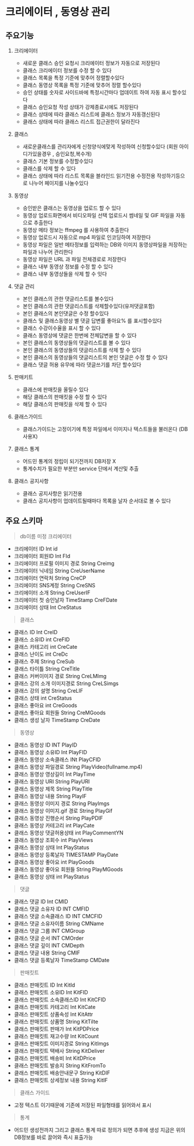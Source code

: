 # 크리에이터 , 동영상 관리


## 주요기능
1. 크리에이터
    - 새로운 클래스 승인 요청시 크리에이터 정보가 자동으로 저장된다
    - 클래스 크리에이터 정보를 수정 할 수 있다
    - 클래스 목록을 특정 기준에 맞추어 정렬할수있다
	- 클래스 동영상 목록을 특정 기준에 맞추어 정렬 할수있다
    - 승인 상태를 숫자로 사이드바에 특정시간마다 업데이트 하여 자동 표시 할수있다
    - 클래스 승인요청 작성 상태가 강제종료시에도 저장된다
    - 클래스 상태에 따라 클래스 리스트에 클래스 정보가 자동갱신된다
    - 클래스 상태에 따라 클래스 리스트 접근권한이 달라진다
	
2. 클래스
    - 새로운클래스를 관리자에게 신청양식에맞게 작성하여 신청할수있다 (회원 아이디가있을경우 , 승인요청,복수개)
    - 클래스 기본 정보를 수정할수있다
    - 클래스를 삭제 할 수 있다
    - 클래스 상태에 따라 리스트 목록을 블라인드 읽기전용 수정전용 작성하기등으로 나누어 페이지를 나눌수있다
		 
3. 동영상
    - 승인받은 클래스는 동영상을 업로드 할 수 있다
    - 동영상 업로드화면에서 비디오파일 선택 업로드시 썸네일 및 GIF 파일을 자동으로 추출한다
    - 동영상 메타 정보는 ffmpeg 를 사용하여 추출한다
    - 동영상 업로드시 자동으로 mp4 파일로 인코딩하여 저장한다
    - 동영상 파일은 일반 메타정보를 입력하는 DB와 이미지 동영상파일을 저장하는 파일과 나누어 관리한다 
    - 동영상 파일은 URL 과 파일 전체경로로 저장한다
    - 클래스 내부 동영상 정보를 수정 할 수 있다
    - 클래스 내부 동영상들을 삭제 할 수 잇다
    
4. 댓글 관리
    - 본인 클래스의 관한 댓글리스트를 볼수있다
    - 본인 클래스의 관한 댓글리스트를 삭제할수있다(유저댓글포함)
    - 본인 클래스의 본인댓글은 수정 할수있다
    - 클래스 및 클래스동영상 별 댓글 답변률 좋아요% 를 표시할수있다
    - 클래스 수강이수율을 표시 할 수 있다
    - 클래스 동영상에 댓글은 한번에 전체답변을 할 수 있다
    - 본인 클래스의 동영상들의 댓글리스트를 볼 수 있다
    - 본인 클래스의 동영상들의 댓글리스트를 삭제 할 수 있다
    - 본인 클래스의 동영상들의 댓글리스트의 본인 댓글은 수정 할 수 있다
    - 클래스 댓글 허용 유무에 따라 댓글쓰기를 차단 할수있다
    
5. 판매키트
    - 클래스에 판매킷을 올릴수 있다
    - 해당 클래스의 판매킷을 수정 할 수 있다
    - 해당 클래스의 판매킷을 삭제 할 수 있다
    
6. 클래스가이드
    - 클래스가이드는 고정이기에 특정 파일에서 이미지나 텍스트들을 불러온다 (DB 사용X)

7. 클래스 통계
    - 어드민 통계의 정립이 되기전까지 DB저장 X
    - 통계수치가 필요한 부분만 service 단에서 계산및 추출

8. 클래스 공지사항
    - 클래스 공지사항은 읽기전용
    - 클래스 공지사항이 업데이트될때마다 목록을 날자 순서대로 볼 수 있다
	 
## 주요 스키마
> db이름 미정
>크리에이터
- 크리에이터 ID  Int id 
- 크리에이터 회원ID Int FId
- 크리에이터 프로필 이미지 경로 String Creimg 
- 크리에이터 닉네임 String CreUserName
- 크리에이터 연락처 String CreCP
- 크리에이터 SNS계정 String CreSNS
- 크리에이터 소개 String CreUserIF
- 크리에이터 첫 승인날자 TimeStamp CreFDate
- 크리에이터 상태 Int CreStatus 

>클래스
- 클래스 ID Int CreID
- 클래스 소유ID int CreFID
- 클래스 카테고리 int CreCate
- 클래스 난이도 int CreDc
- 클래스 주제 String CreSub
- 클래스 타이틀 String CreTitle
- 클래스 커버이미지 경로 String CreLMImg
- 클래스 강의 소개 이미지경로 String CreLSimgs
- 클래스 강의 설명 String CreLIF
- 클래스 상태 int CreStatus
- 클래스 좋아요 int CreGoods
- 클래스 좋아요 회원들 String CreMGoods
- 클래스 생성 날자 TimeStamp CreDate

>동영상
- 클래스 동영상 ID INT PlayID
- 클래스 동영상 소유ID Int PlayFID
- 클래스 동영상 소속클래스 INt PlayCFID
- 클래스 동영상 파일경로 String PlayVideo(fullname.mp4)
- 클래스 동영상 영상길이 Int PlayTime
- 클래스 동영상 URI String PlayURI
- 클래스 동영상 제목 String PlayTitle
- 클래스 동영상 내용 String PlayIF
- 클래스 동영상 이미지 경로 String PlayImgs
- 클래스 동영상 이미지.gif 경로 String PlayGif
- 클래스 동영상 진행순서 String PlayPDIF
- 클래스 동영상 카테고리 int PlayCate
- 클래스 동영상 댓글허용상태 int PlayCommentYN
- 클래스 동영상 조회수 int PlayViews
- 클래스 동영상 상태 Int PlayStatus
- 클래스 동영상 등록날자 TIMESTAMP PlayDate
- 클래스 동영상 좋아요 int PlayGoods
- 클래스 동영상 좋아요 회원들 String PlayMGoods
- 클래스 동영상 상태 int PlayStatus

>댓글
- 클래스 댓글 ID Int CMID
- 클래스 댓글 소유자 ID INT CMFID
- 클래스 댓글 소속클래스 ID INT CMCFID
- 클래스 댓글 소유자이름 String CMName
- 클래스 댓글 그룹 INT CMGroup
- 클래스 댓글 순서 INT CMOrder
- 클래스 댓글 깊이 INT CMDepth
- 클래스 댓글 내용 String CMIF
- 클래스 댓글 등록날자 TimeStamp CMDate

>판매킷트
- 클래스 판매킷트 ID Int KitId
- 클래스 판매킷트 소유ID Int KitFID
- 클래스 판매킷트 소속클래스ID Int KitCFID
- 클래스 판매킷트 카테고리 Int KitCate
- 클래스 판매킷트 상품속성 Int KitAttr
- 클래스 판매킷트 상품명 String KitTilte
- 클래스 판매킷트 판매가 Int KitPDPrice
- 클래스 판매킷트 재고수량 Int KitCount
- 클래스 판매킷트 이미지경로 String KitImgs
- 클래스 판매킷트 택배사 String KitDeliver
- 클래스 판매킷트 배송비 Int KitDPrice
- 클래스 판매킷트 발송지 String KitFromTo
- 클래스 판매킷트 배송안내문구 String KitDIF
- 클래스 판매킷트 상세정보 내용 String KitIF

>클래스 가이드
- 고정 텍스트 이기때문에 기존에 저장된 파일형태를 읽어와서 표시

>통계
- 어드민 생성전까지 그리고
클래스 통계 따로 정의가 되면 추후에 생성
지금은 위의 DB정보를 바로 끌어와 즉시 표출가능